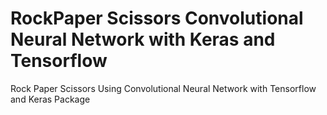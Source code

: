 # RockPaper Scissors Convolutional Neural Network with Keras and Tensorflow 

Rock Paper Scissors Using Convolutional Neural Network with Tensorflow and Keras Package
